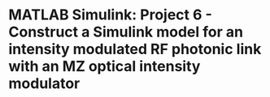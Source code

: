 # MATLAB Simulink: Project 6 - Construct a Simulink model for an intensity modulated RF photonic link with an MZ optical intensity modulator
